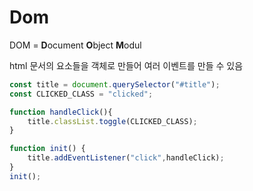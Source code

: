 # Dom

DOM = **D**ocument **O**bject **M**odul

html 문서의 요소들을 객체로 만들어 여러 이벤트를 만들 수 있음 

```javascript
const title = document.querySelector("#title");
const CLICKED_CLASS = "clicked";

function handleClick(){
    title.classList.toggle(CLICKED_CLASS);
}

function init() {
    title.addEventListener("click",handleClick);
}
init();
```

